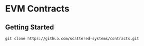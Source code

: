 # EVM Contracts


## Getting Started

    git clone https://github.com/scattered-systems/contracts.git
